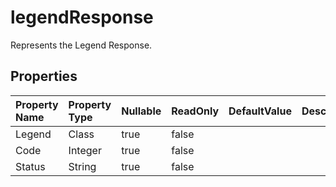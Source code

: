 # **legendResponse**

Represents the Legend Response. 

## **Properties**

| Property Name | Property Type | Nullable |  ReadOnly | DefaultValue | Description | 
| :- | :- | :- |:- |  :- | :- |
|Legend|Class|true|false |  ||
|Code|Integer|true|false |  ||
|Status|String|true|false |  ||

